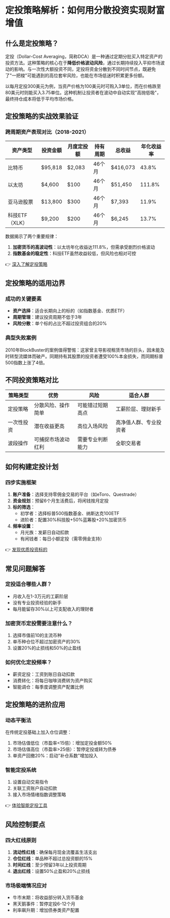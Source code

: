 # 定投策略解析：如何用分散投资实现财富增值

## 什么是定投策略？

定投（Dollar-Cost Averaging，简称DCA）是一种通过定期分批买入特定资产的投资方法。这种策略的核心在于**降低价格波动风险**，通过长期持续投入平抑市场波动的影响。与一次性大额投资不同，定投将资金分散到不同时间节点，既避免了"一把梭"可能遇到的高位套牢风险，也能在市场低迷时积累更多份额。

以每月定投300美元为例，当资产价格为100美元时可购入3单位，而在价格跌至80美元时则能买入3.75单位。这种机制让投资者在波动中自动实现"高抛低吸"，最终持仓成本将低于平均市场价格。

## 定投策略的实战效果验证

### 跨周期资产表现对比（2018-2021）

| 资产类型       | 投资金额 | 月度定投额 | 持有周期 | 总收益  | 年化收益率 |
|----------------|----------|------------|----------|---------|------------|
| 比特币         | $95,818  | $2,083     | 46个月   | $416,073| 43.8%      |
| 以太坊         | $4,600   | $100       | 46个月   | $51,450 | 111.8%     |
| 亚马逊股票     | $13,800  | $300       | 46个月   | $7,393  | 11.9%      |
| 科技ETF（XLK） | $9,200   | $200       | 46个月   | $6,245  | 13.7%      |

数据揭示了两个重要规律：
1. **加密货币的高波动性**：以太坊年化收益达111.8%，但需承受剧烈价格波动
2. **指数基金的稳定性**：科技ETF虽然收益较低，但风险也相对可控

👉 [深入了解定投策略](https://bit.ly/okx_welcome)

## 定投策略的适用边界

### 成功的关键要素
- **资产选择**：适合长期向上的标的（如指数基金、优质ETF）
- **周期管理**：建议投资周期不低于3年
- **风险分散**：单个标的占比不超过投资组合的20%

### 典型失败案例
2010年BlockBuster的案例值得警惕：这家曾主导影视租赁市场的巨头，因未能及时转型流媒体而破产。同期持有其股票的投资者遭受100%本金损失，而同期标普500指数上涨了4倍。

## 不同投资策略对比

| 策略类型       | 优势                      | 风险                      | 适合人群               |
|----------------|---------------------------|---------------------------|------------------------|
| 定投策略       | 分散风险、操作简单        | 可能错过短期高点          | 工薪阶层、理财新手     |
| 一次性投资     | 潜在收益更高              | 高位入场风险              | 高净值人群、专业投资者 |
| 波段操作       | 可捕捉市场波动红利        | 需要专业判断能力          | 全职交易者             |

## 如何构建定投计划

### 四步实施框架
1. **账户准备**：选择支持零佣金交易的平台（如eToro、Questrade）
2. **资金规划**：预留6个月生活费后，将闲钱按月定投
3. **标的筛选**：
   - 初学者：选择标普500指数基金、纳斯达克100ETF
   - 进阶者：配置30%科技股+50%蓝筹股+20%加密货币
4. **频率设置**：
   - 月光族：发薪日自动扣款
   - 有闲钱者：每日小额定投（需零佣金支持）

👉 [发现优质投资标的](https://bit.ly/okx_welcome)

## 常见问题解答

### 定投适合哪些人群？
- 月收入在1-3万元的工薪阶层
- 没有专业投资经验的新手
- 每月能留存30%以上可支配收入的理财者

### 加密货币定投需要注意什么？
1. 选择市值前10的主流币种
2. 单币种仓位不超过加密资产的30%
3. 设置20%的止损线和50%的止盈线

### 如何优化定投频率？
- 薪资定投：工资到账日自动扣款
- 消费转化：将每日咖啡消费转为资产购买
- 智能调仓：每季度调整资产配置比例

## 定投策略的进阶应用

### 动态平衡法
在传统定投基础上加入仓位调整：
1. 市场估值低位（市盈率<15倍）：增加定投金额50%
2. 市场估值高位（市盈率>25倍）：暂停定投或转为债券
3. 单资产回撤20%：启动"补仓系数"增加投入

### 智能定投系统
1. 设置自动交易指令
2. 关联工资账户自动扣款
3. 接入市场情绪指数调整策略

👉 [体验智能定投工具](https://bit.ly/okx_welcome)

## 风险控制要点

### 四大红线原则
1. **流动性红线**：确保每月现金流覆盖生活支出
2. **仓位红线**：单品种不超过总投资额的15%
3. **时间红线**：至少预留3年以上投资周期
4. **退出红线**：设置50%止盈和20%止损线

### 市场极端情况应对
- 牛市末期：将收益部分转入货币基金
- 黑天鹅事件：暂停定投6-12个月
- 利率飙升期：增加债券类资产配置
